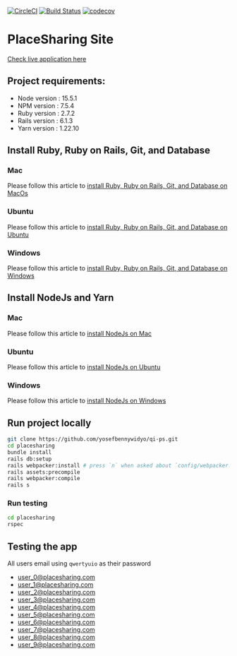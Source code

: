 [![CircleCI](https://circleci.com/gh/yosefbennywidyo/qi-ps.svg?style=svg)](https://circleci.com/gh/yosefbennywidyo/qi-ps) [![Build Status](https://travis-ci.org/yosefbennywidyo/qi-ps.svg?branch=master)](https://travis-ci.org/yosefbennywidyo/qi-ps) [![codecov](https://codecov.io/gh/yosefbennywidyo/qi-ps/branch/master/graph/badge.svg?token=MG8UHHAOS0)](https://codecov.io/gh/yosefbennywidyo/qi-ps)

# PlaceSharing Site
[Check live application here](https://qi-ps.herokuapp.com/)

## Project requirements:
- Node version  : 15.5.1
- NPM version   : 7.5.4
- Ruby version  : 2.7.2
- Rails version : 6.1.3
- Yarn version  : 1.22.10

## Install Ruby, Ruby on Rails, Git, and Database
### Mac
Please follow this article to [install Ruby, Ruby on Rails, Git, and Database on MacOs](https://gorails.com/setup/osx/10.15-catalina)

### Ubuntu
Please follow this article to [install Ruby, Ruby on Rails, Git, and Database on Ubuntu](https://gorails.com/setup/ubuntu/20.04)

### Windows
Please follow this article to [install Ruby, Ruby on Rails, Git, and Database on Windows](https://gorails.com/setup/ubuntu/20.04)

## Install NodeJs and Yarn
### Mac
Please follow this article to [install NodeJs on Mac](https://www.taniarascia.com/how-to-install-and-use-node-js-and-npm-mac-and-windows/#installation-on-a-mac-or-linux)

### Ubuntu
Please follow this article to [install NodeJs on Ubuntu](https://www.taniarascia.com/how-to-install-and-use-node-js-and-npm-mac-and-windows/#installation-on-a-mac-or-linux)

### Windows
Please follow this article to [install NodeJs on Windows](https://www.taniarascia.com/how-to-install-and-use-node-js-and-npm-mac-and-windows/#installation-on-windows)

## Run project locally
```bash
git clone https://github.com/yosefbennywidyo/qi-ps.git 
cd placesharing
bundle install
rails db:setup
rails webpacker:install # press `n` when asked about `config/webpacker.yml` and `config/webpack/environment.js`
rails assets:precompile
rails webpacker:compile
rails s
```

### Run testing
```bash
cd placesharing
rspec
```

## Testing the app
All users email using `qwertyuio` as their password
- user_0@placesharing.com
- user_1@placesharing.com
- user_2@placesharing.com
- user_3@placesharing.com
- user_4@placesharing.com
- user_5@placesharing.com
- user_6@placesharing.com
- user_7@placesharing.com
- user_8@placesharing.com
- user_9@placesharing.com